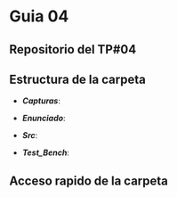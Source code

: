 # Guia 04

## Repositorio del TP#04

## Estructura de la carpeta

* ***Capturas***:  

* ***Enunciado***:  

* ***Src***: 

* ***Test_Bench***:  

## Acceso rapido de la carpeta
